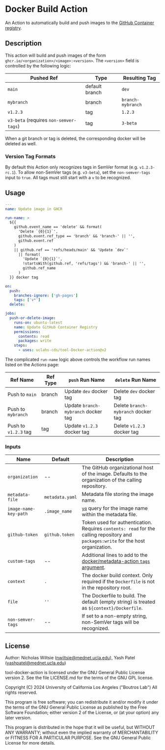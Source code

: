 # Docker Build Action

An Action to automatically build and push images to the [GitHub Container registry](https://github.com/features/packages).

## Description

This action will build and push images of the form `ghcr.io/<organization>/<image>:<version>`. The `<version>` field is controlled by the following logic:

| Pushed Ref | Type | Resulting Tag |
| ---------- | -------------- | ----------------- |
| `main` | default branch | `dev` |
| `mybranch` | branch | `branch-mybranch` |
| `v1.2.3` | tag | `1.2.3` |
| `v3-beta` (requires `non-semver-tags`) | tag | `3-beta` |

When a git branch or tag is deleted, the corresponding docker will be deleted as well.

### Version Tag Formats

By default this Action only recognizes tags in SemVer format (e.g. `v1.2.3-rc.1`). To allow non-SemVer tags (e.g. `v3-beta`), set the `non-semver-tags` input to `true`. All tags must still start with a `v` to be recognized.

## Usage

```yaml
---
name: Update image in GHCR

run-name: >
  ${{
    github.event_name == 'delete' && format(
      'Delete `{0}{1}`',
      github.event.ref_type == 'branch' && 'branch-' || '',
      github.event.ref
    )
    || github.ref == 'refs/heads/main' && 'Update `dev`'
      || format(
        'Update `{0}{1}`',
        !startsWith(github.ref, 'refs/tags') && 'branch-' || '',
        github.ref_name
      )
  }} docker tag

on:
  push:
    branches-ignore: ['gh-pages']
    tags: ['v*']
  delete:

jobs:
  push-or-delete-image:
    runs-on: ubuntu-latest
    name: Update GitHub Container Registry
    permissions:
      contents: read
      packages: write
    steps:
      - uses: uclahs-cds/tool-Docker-action@v2
```

The complicated `run-name` logic above controls the workflow run names listed on the Actions page:

| Ref Name | Ref Type | `push` Run Name | `delete` Run Name |
| -------------------- | -------- | ----------------------------------- | ----------------------------------- |
| Push to `main` | branch | Update `dev` docker tag | Delete `dev` docker tag |
| Push to `mybranch` | branch | Update `branch-mybranch` docker tag | Delete `branch-mybranch` docker tag |
| Push to `v1.2.3` tag | tag | Update `v1.2.3` docker tag | Delete `v1.2.3` docker tag |

### Inputs

| Name | Default | Description |
| ---- | ------- | ----------- |
| `organization` | -- | The GitHub organizational host of the image. Defaults to the organization of the calling repository. |
| `metadata-file` | `metadata.yaml` | Metadata file storing the image name. |
| `image-name-key-path` | `.image_name` | [`yq`](https://github.com/mikefarah/yq) query for the image name within the metadata file. |
| `github-token` | `github.token`  | Token used for authentication. Requires `contents: read` for the calling repository and `packages:write` for the host organization. |
| `custom-tags` | -- | Additional lines to add to the [docker/metadata-action `tags` argument](https://github.com/docker/metadata-action?tab=readme-ov-file#tags-input). |
| `context` | `.` | The docker build context. Only required if the `Dockerfile` is not in the repository root. |
| `file` | `''` | The Dockerfile to build. The default (empty string) is treated as `${context}/Dockerfile`. |
| `non-semver-tags` | -- | If set to a non-empty string, non-SemVer tags will be recognized. |

## License

Author: Nicholas Wiltsie (nwiltsie@mednet.ucla.edu), Yash Patel (yashpatel@mednet.ucla.edu)

tool-docker-action is licensed under the GNU General Public License version 2. See the file LICENSE.md for the terms of the GNU GPL license.

Copyright (C) 2024 University of California Los Angeles ("Boutros Lab") All rights reserved.

This program is free software; you can redistribute it and/or modify it under the terms of the GNU General Public License as published by the Free Software Foundation; either version 2 of the License, or (at your option) any later version.

This program is distributed in the hope that it will be useful, but WITHOUT ANY WARRANTY; without even the implied warranty of MERCHANTABILITY or FITNESS FOR A PARTICULAR PURPOSE. See the GNU General Public License for more details.
